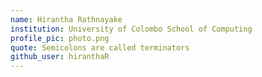 ```yaml
---
name: Hirantha Rathnayake
institution: University of Colombo School of Computing
profile_pic: photo.png
quote: Semicolons are called terminators
github_user: hiranthaR
---
```


